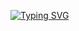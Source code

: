 [![Typing SVG](https://readme-typing-svg.demolab.com?font=Figtree&weight=500&size=22&pause=1000&color=23F2F7&background=52FF2400&center=true&vCenter=true&width=435&lines=Hi+there+%F0%9F%91%8B)](https://git.io/typing-svg)
